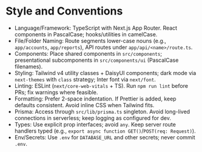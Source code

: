 # Style and Conventions

- Language/Framework: TypeScript with Next.js App Router. React components in PascalCase; hooks/utilities in camelCase.
- File/Folder Naming: Route segments lower-case nouns (e.g., `app/accounts`, `app/reports`), API routes under `app/api/<name>/route.ts`.
- Components: Place shared components in `src/components`; presentational subcomponents in `src/components/ui` (PascalCase filenames).
- Styling: Tailwind v4 utility classes + DaisyUI components; dark mode via `next-themes` with `class` strategy; Inter font via `next/font`.
- Linting: ESLint (`next/core-web-vitals` + TS). Run `npm run lint` before PRs; fix warnings where feasible.
- Formatting: Prefer 2-space indentation. If Prettier is added, keep defaults consistent. Avoid inline CSS when Tailwind fits.
- Prisma: Access through `src/lib/prisma.ts` singleton. Avoid long-lived connections in serverless; keep logging as configured for dev.
- Types: Use explicit prop interfaces; avoid `any`. Keep server route handlers typed (e.g., `export async function GET()`/`POST(req: Request)`).
- Env/Secrets: Use `.env` for `DATABASE_URL` and other secrets; never commit `.env`.
